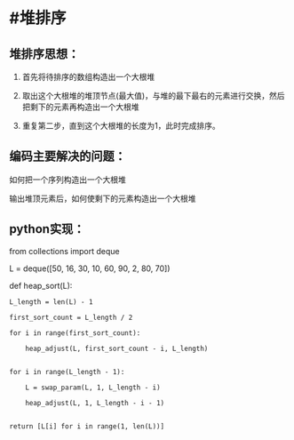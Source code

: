 #堆排序
========

堆排序思想：
---------

1. 首先将待排序的数组构造出一个大根堆

2. 取出这个大根堆的堆顶节点(最大值)，与堆的最下最右的元素进行交换，然后把剩下的元素再构造出一个大根堆

3. 重复第二步，直到这个大根堆的长度为1，此时完成排序。

编码主要解决的问题：
-----------------

如何把一个序列构造出一个大根堆

输出堆顶元素后，如何使剩下的元素构造出一个大根堆

python实现：
----------

from collections import deque


L = deque([50, 16, 30, 10, 60,  90,  2, 80, 70])

def heap_sort(L):

    L_length = len(L) - 1

    first_sort_count = L_length / 2
    
    for i in range(first_sort_count):
    
        heap_adjust(L, first_sort_count - i, L_length)
        

    for i in range(L_length - 1):
    
        L = swap_param(L, 1, L_length - i)
        
        heap_adjust(L, 1, L_length - i - 1)
        

    return [L[i] for i in range(1, len(L))]
    











